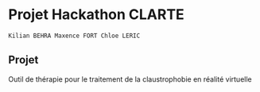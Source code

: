 # Projet Hackathon CLARTE

	Kilian BEHRA Maxence FORT Chloe LERIC

## Projet
Outil de thérapie pour le traitement de la claustrophobie en réalité virtuelle

### 
